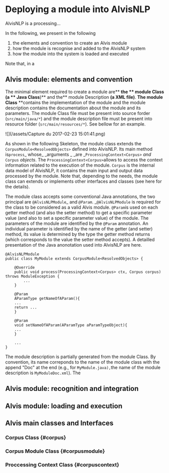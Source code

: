 # 

# Deploying a module into AlvisNLP

AlvisNLP is a processing...

In the following, we present in the following

1. the elements and convention to create an Alvis module
2. how the module is recognise and added to the AlvisNLP system
3. how the module into the system is loaded and executed

Note that, in a

## Alvis module: elements and convention

The minimal  element required to create a module are** **the ** module Class **\(a** ** Java Class**\)** and the** module Description **\(a XML file\)**. **The module Class** **contains the implementation of the module and the module description contains the documentation about the module and its parameters. The module Class file must be present into source forder \(`src/main/java/*`\) and the module description file must be present into resource folder \(`src/main/resources/*`\). See bellow for an example.

![](/assets/Capture du 2017-02-23 15:01:41.png)



As shown in the following Skeleton, the module class extends the `CorpusModule<ResolvedObjects>` defined into AlvisNLP. Its main method is`process`_ whose_ _arguments _ _are _`ProcessingContext<Corpus>`  _and_ `Corpus` _objects_. The `ProcessingContext<Corpus>`allows to access the context information related to the execution of the module. `Corpus` is the internal data model of AlvisNLP, it contains the main input and output data processed by the module. Note that, depending to the needs, the module class can extends or implements other interfaces and classes \(see here for the details\).

The module class accepts some conventional Java annotations, the two principal are `@AlvisNLPModule`_ and _`@Param`_. _`@AlvisNLPModule` is required for the class to be considered as a valid Alvis module. `@Param`is used on each getter method \(and also the setter method\)  to get a specific parameter value \(and also to set a specific parameter value\) of the module. The parameters of the module are identified by the `@Param` annotation. An individual parameter is identified by the name of the getter \(and setter\) method, its value is determined by the type the getter method returns \(which corresponds to the value the setter method accepts\). A detailled presentation of the Java anonotation used into AlvisNLP are here.

```
@AlvisNLPModule
public class MyModule extends CorpusModule<ResolvedObjects> {

    @Override
    public void process(ProcessingContext<Corpus> ctx, Corpus corpus) throws ModuleException {
        ...
    }

    @Param
    AParamType getNameOfAParam(){
    ...
    return ...
    }

    @Param
    void setNameOfAParam(AParamType aParamTypeObject){
    ...
    }

    ...
}
```

The module description is partially generated from the module Class. By convention, its name correponds to the name of the module class with the append "Doc" at the end \(e.g., for `MyModule.java),`the name of the module description is   `MyModuleDoc.xml`\). The

## Alvis module: recognition and integration

## Alvis module: loading and execution

## **Alvis main classes and Interfaces**

### Corpus Class {#corpus}

### Corpus Module Class {#corpusmodule}

### Proccessing Context Class {#corpuscontext}



